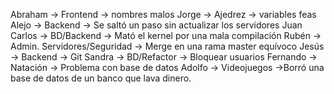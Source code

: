 Abraham -> Frontend -> nombres malos
Jorge -> Ajedrez -> variables feas
Alejo -> Backend -> Se saltó un paso sin actualizar los servidores
Juan Carlos -> BD/Backend ->  Mató el kernel por una mala compilación
Rubén -> Admin. Servidores/Seguridad -> Merge en una rama master equívoco
Jesús -> Backend -> Git
Sandra -> BD/Refactor -> Bloquear usuarios
Fernando -> Natación -> Problema con base de datos
Adolfo -> Videojuegos ->Borró una base de datos de un banco que lava dinero.
